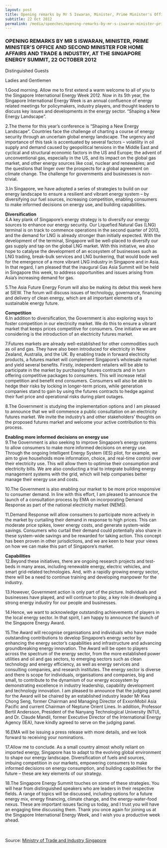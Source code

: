 ```yaml
---
layout: post
title: Opening remarks by Mr S Iswaran, Minister, Prime Minister's Office and Second Minister for Home Affairs and Trade & Industry, at the Singapore Energy Summit, 22 October 2012
subtitle: 22 Oct 2012
permalink: /media/speeches/opening-remarks-by-mr-s-iswaran-minister-prime-minister's-office-and-second-minister-for-home-affairs-and-trade-industry-at-the-singapore-energy-summit-22-october-2012
---
```


### OPENING REMARKS BY MR S ISWARAN, MINISTER, PRIME MINISTER'S OFFICE AND SECOND MINISTER FOR HOME AFFAIRS AND TRADE & INDUSTRY, AT THE SINGAPORE ENERGY SUMMIT, 22 OCTOBER 2012

Distinguished Guests

Ladies and Gentlemen

1.Good morning. Allow me to first extend a warm welcome to all of you to the Singapore International Energy Week 2012. Now in its 5th year, the Singapore International Energy Week is an annual confluence of energy related meetings for policymakers, industry players, and thought leaders to discuss key issues and developments in the energy sector. “Shaping a New Energy Landscape”.

2.The theme for this year’s conference is “Shaping a New Energy Landscape”. Countries face the challenge of charting a course of energy security through an uncertain global energy landscape. The urgency and importance of this task is accentuated by several factors – volatility in oil supply and demand caused by geopolitical tensions in the Middle East and cyclical and structural economic factors in the US and Europe; the advent of unconventional gas, especially in the US, and its impact on the global gas market, and other energy sources like coal, nuclear and renewables; and the questions that linger over the prospects for a global agreement on climate change. The challenge for governments and businesses is non-trivial.

3.In Singapore, we have adopted a series of strategies to build on our energy landscape to ensure a resilient and vibrant energy system – by diversifying our fuel sources, increasing competition, enabling consumers to make informed decisions on energy use, and building capabilities.

**Diversification**  
4.A key plank of Singapore’s energy strategy is to diversify our energy sources to enhance our energy security. Our Liquefied Natural Gas (LNG) terminal is on track to commence operations in the second quarter of 2013, and the demand for LNG is already stronger than initially expected. With the development of the terminal, Singapore will be well-placed to diversify our gas supply and tap on the global LNG market. With this initiative, we also hope to catalyse the development of an ecosystem of businesses such as LNG trading, break-bulk services and LNG bunkering, that would bode well for the emergence of a more vibrant LNG industry in Singapore and in Asia. In that regard, I am pleased that the inaugural Gas Asia Summit will be held in Singapore this week, to address opportunities and issues arising from Asia’s increasing demand for gas.

5.The Asia Future Energy Forum will also be making its debut this week here at SIEW. The forum will discuss issues of technology, governance, financing and delivery of clean energy, which are all important elements of a sustainable energy future.

**Competition**  
6.In addition to diversification, the Government is also exploring ways to foster competition in our electricity market. We do this to ensure a vibrant market that keeps prices competitive for consumers. One initiative we are considering is the introduction of an electricity futures market.

7.Futures markets are already well-established for other commodities such as oil and gas. They have also been introduced for electricity in New Zealand, Australia, and the UK. By enabling trade in forward electricity products, a futures market will complement Singapore’s wholesale market and yield several benefits. Firstly, independent retailers will be able to participate in the market by purchasing futures contracts and in turn offering competitive packages to consumers. This will increase retail competition and benefit end consumers. Consumers will also be able to hedge their risks by locking in longer-term prices, while generation companies stand to gain by using the futures contracts to hedge against their fuel price and operational risks during plant outages.

8.The Government is studying the implementation options and I am pleased to announce that we will commence a public consultation on an electricity futures market. We invite the industry’s and other stakeholders’ thoughts on the proposed futures market and welcome your active contribution to this process.

**Enabling more informed decisions on energy use**  
9.The Government is also seeking to improve Singapore’s energy systems to allow consumers to make more informed decisions on energy use. Through the ongoing Intelligent Energy System (IES) pilot, for example, we aim to give households more information, choice, and real-time control over their electricity use. This will allow them to optimise their consumption and electricity bills. We are also conducting a trial to integrate building energy management systems with the grid, which will help companies better manage their energy use and costs.

10.The Government is also enabling our market to be more price responsive to consumer demand. In line with this effort, I am pleased to announce the launch of a consultation process by EMA on incorporating Demand Response as part of the national electricity market (NEMS).

11.Demand Response will allow consumers to participate more actively in the market by curtailing their demand in response to high prices. This can moderate price spikes, lower energy costs, and generate system-wide savings. Consumers who curtail their demand could potentially also share in these system-wide savings and be rewarded for taking action. This concept has been proven in other jurisdictions, and we are keen to hear your views on how we can make this part of Singapore’s market.

**Capabilities**  
12.Beyond these initiatives, there are ongoing research projects and test-beds in many areas, including renewable energy, electric vehicles, and smart grid-related technologies. And, with a rapidly growing energy sector, there will be a need to continue training and developing manpower for the industry.

13.However, Government action is only part of the picture. Individuals and businesses have played, and will continue to play, a key role in developing a strong energy industry for our people and businesses.

14.Hence, we want to acknowledge outstanding achievements of players in the local energy sector. In that spirit, I am happy to announce the launch of the Singapore Energy Award.

15.The Award will recognise organisations and individuals who have made outstanding contributions to develop Singapore’s energy sector by enhancing the energy sector’s capabilities and infrastructure and advancing groundbreaking energy innovation. The Award will be open to players across the spectrum of the energy sector, from the more established power utilities and oil and gas sectors, to emerging sectors such as clean technology and energy efficiency, as well as energy services and consulting companies, and research institutes. The energy sector is diverse and there is scope for individuals, organisations and companies, big and small, to contribute to the dynamism of our energy ecosystem by demonstrating excellence in industry leadership, capability development and technology innovation. I am pleased to announce that the judging panel for the Award will be chaired by an established industry leader Mr Kwa Chong Seng, former Chairman and Managing Director of ExxonMobil Asia Pacific and current Chairman of Neptune Orient Lines. In addition, Professor Bertil Andersson, President of the Nanyang Technological University (NTU), and Dr. Claude Mandil, former Executive Director of the International Energy Agency (IEA), have kindly agreed to serve on the judging panel.

16.EMA will be issuing a press release with more details, and we look forward to receiving your nominations.

17.Allow me to conclude. As a small country almost wholly reliant on imported energy, Singapore has to adapt to the evolving global environment to shape our energy landscape. Diversification of fuels and sources, imbuing competition in our markets, empowering consumers to make informed decisions on energy consumption, and building capabilities for the future – these are key elements of our strategy.

18.The Singapore Energy Summit touches on some of these strategies. You will hear from distinguished speakers who are leaders in their respective fields. A range of topics will be discussed, including options for a future energy mix, energy financing, climate change, and the energy-water-food nexus. These are important issues facing us today, and I trust you will have an engaging time discussing them. Thank you once again for joining us at the Singapore International Energy Week, and I wish you a productive week ahead.
<br><br><br>

Source: [<a href="http://www.mti.gov.sg/NewsRoom/Pages/Second-Minister-S-Iswaran-at-the-Singapore-Energy-Summit-2012.aspx" target="_blank">Ministry of Trade and Industry Singapore</a>](http://www.mti.gov.sg/NewsRoom/Pages/Second-Minister-S-Iswaran-at-the-Singapore-Energy-Summit-2012.aspx)